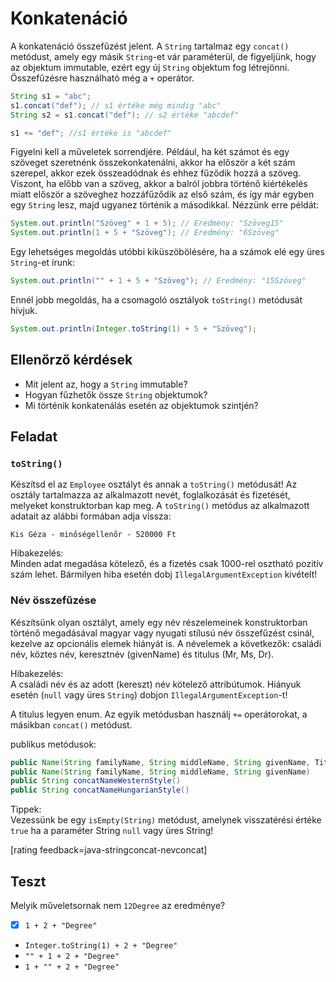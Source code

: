 # Konkatenáció

A konkatenáció összefűzést jelent. A `String` tartalmaz egy `concat()` metódust, 
amely egy másik `String`-et vár paraméterül, de figyeljünk, hogy az objektum 
immutable, ezért egy új `String` objektum fog létrejönni. Összefűzésre használható még a `+` operátor.

```java
String s1 = "abc";
s1.concat("def"); // s1 értéke még mindig "abc"
String s2 = s1.concat("def"); // s2 értéke "abcdef"

s1 += "def"; //s1 értéke is "abcdef"

```

Figyelni kell a műveletek sorrendjére. Például, ha két számot és egy szöveget szeretnénk 
összekonkatenálni, akkor ha először a két szám szerepel, akkor ezek összeadódnak 
és ehhez fűződik hozzá a szöveg. Viszont, ha előbb van a szöveg, akkor a balról jobbra 
történő kiértékelés miatt először a szöveghez hozzáfűződik az első szám, és így már 
egyben egy `String` lesz, majd ugyanez történik a másodikkal. Nézzünk erre példát:


```java
System.out.println("Szöveg" + 1 + 5); // Eredmény: "Szöveg15"
System.out.println(1 + 5 + "Szöveg"); // Eredmény: "6Szöveg"
```

Egy lehetséges megoldás utóbbi kiküszöbölésére, ha a számok elé egy üres `String`-et írunk:

```java
System.out.println("" + 1 + 5 + "Szöveg"); // Eredmény: "15Szöveg"
```

Ennél jobb megoldás, ha a csomagoló osztályok `toString()` metódusát hívjuk.

```java
System.out.println(Integer.toString(1) + 5 + "Szöveg");
```

## Ellenőrző kérdések

* Mit jelent az, hogy a `String` immutable?
* Hogyan fűzhetők össze `String` objektumok?
* Mi történik konkatenálás esetén az objektumok szintjén?

## Feladat

### `toString()`

Készítsd el az `Employee` osztályt és annak a `toString()` metódusát! Az osztály tartalmazza az 
alkalmazott nevét, foglalkozását és fizetését, melyeket konstruktorban kap meg. A `toString()` metódus az alkalmazott 
adatait az alábbi formában adja vissza:

```text
Kis Géza - minőségellenőr - 520000 Ft
```

Hibakezelés:  
Minden adat megadása kötelező, és a fizetés csak 1000-rel osztható pozitív szám lehet. 
Bármilyen hiba esetén dobj `IllegalArgumentException` kivételt!

### Név összefűzése

Készítsünk olyan osztályt, amely egy név részelemeinek konstruktorban történő megadásával
magyar vagy nyugati stílusú név összefűzést csinál,
kezelve az opcionális elemek hiányát is. A névelemek a következők: családi név, köztes név, keresztnév (givenName)
és titulus (Mr, Ms, Dr).

Hibakezelés:  
A családi név és az adott (kereszt) név kötelező attribútumok.
Hiányuk esetén (`null` vagy üres `String`) dobjon  `IllegalArgumentException`-t!

A titulus legyen enum. Az egyik metódusban használj `+=` operátorokat, a másikban `concat()` metódust.

publikus metódusok:

```java
public Name(String familyName, String middleName, String givenName, Title title)
public Name(String familyName, String middleName, String givenName)
public String concatNameWesternStyle()
public String concatNameHungarianStyle()
```

Tippek:  
Vezessünk be egy `isEmpty(String)` metódust, amelynek visszatérési értéke `true`
ha a paraméter String `null` vagy üres String!

[rating feedback=java-stringconcat-nevconcat]

## Teszt

Melyik műveletsornak nem `12Degree` az eredménye?

* [x] `1 + 2 + "Degree"`
* `Integer.toString(1) + 2 + "Degree"`
* `"" + 1 + 2 + "Degree"`
* `1 + "" + 2 + "Degree"`

